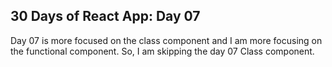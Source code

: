 ## 30 Days of React App: Day 07
Day 07 is more focused on the class component and I am more focusing on the functional component.
So, I am skipping the day 07 Class component.